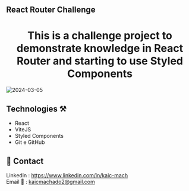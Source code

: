 ## React Router Challenge

<h1 align="center">This is a challenge project to demonstrate knowledge in React Router and starting to use Styled Components </h1>

![2024-03-05](https://github.com/KaicMachado/react-router-challenge/assets/108227456/8f61c081-b5f5-4343-bb62-aaed2b0a3d62)



## Technologies ⚒

- React
- ViteJS
- Styled Components 
- Git e GitHub

## 📱 Contact

Linkedin : [https://www.linkedin.com/in/kaic-mach ](https://www.linkedin.com/in/kaicmachado/)<br>
Email 📧 : kaicmachado2@gmail.com
